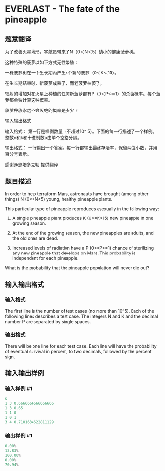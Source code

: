 # EVERLAST - The fate of the pineapple

## 题意翻译

为了改善火星地形，宇航员带来了N（0＜N＜5）幼小的健康菠萝树。

这种特殊的菠萝以如下方式无性繁殖：

一株菠萝树在一个生长期内产生k个新的菠萝（0＜K＜15）。

在生长期结束时，新菠萝成熟了，而老菠萝枯萎了。

辐射的增加对在火星上种植的任何新菠萝都有P（0＜P<＝1）的杀菌概率。每个菠萝都单独计算这种概率。

菠萝种族永远不会灭绝的概率是多少？

输入输出格式

输入格式： 第一行是样例数量（不超过10^ 5）。下面的每一行描述了一个样例。整数n和k和十进制数p由单个空格分隔。

输出格式： 一行输出一个答案。每一行都输出最终存活率，保留两位小数，并用百分号表示。

感谢@恩培多克勒 提供翻译

## 题目描述

In order to help terraform Mars, astronauts have brought (among other things) N (0<=N<5) young, healthy pineapple plants.

This particular type of pineapple reproduces asexually in the following way:

1. A single pineapple plant produces K (0<=K<15) new pineapple in one growing season.

2. At the end of the growing season, the new pineapples are adults, and the old ones are dead.

3. Increased levels of radiation have a P (0<=P<=1) chance of sterilizing any new pineapple that develops on Mars. This probability is independent for each pineapple.

What is the probability that the pineapple population will never die out?

## 输入输出格式

### 输入格式

The first line is the number of test cases (no more than 10^5). Each of the following lines describes a test case. The integers N and K and the decimal number P are separated by single spaces.

### 输出格式

There will be one line for each test case. Each line will have the probability of eventual survival in percent, to two decimals, followed by the percent sign.

## 输入输出样例

### 输入样例 #1

```cpp
5
1 3 0.6666666666666666
1 3 0.65
1 1 0
1 0 1
3 4 0.7101634622811129
```


### 输出样例 #1

```cpp
0.00%
13.83%
100.00%
0.00%
70.94%
```


